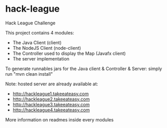 # hack-league
Hack League Challenge

This project contains 4 modules:

- The Java Client  (client)
- The NodeJS Client (node-client)
- The Controller used to display the Map (Javafx client)
- The server implementation

To generate runnables jars for the  Java client & Controller & Server:  simply run "mvn clean install"

Note: hosted server are already available at:

* http://hackleague1.takeeateasy.com
* http://hackleague2.takeeateasy.com
* http://hackleague3.takeeateasy.com
* http://hackleague4.takeeateasy.com

More information on readmes inside every modules
